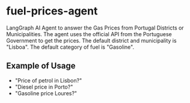 # fuel-prices-agent
LangGraph AI Agent to answer the Gas Prices from Portugal Districts or Municipalities.
The agent uses the official API from the Portuguese Government to get the prices.
The default district and municipality is "Lisboa".
The default category of fuel is "Gasoline".

## Example of Usage
- "Price of petrol in Lisbon?"
- "Diesel price in Porto?"
- "Gasoline price Loures?"